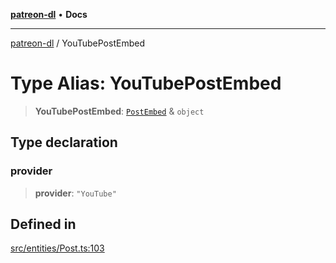 [**patreon-dl**](../README.md) • **Docs**

***

[patreon-dl](../README.md) / YouTubePostEmbed

# Type Alias: YouTubePostEmbed

> **YouTubePostEmbed**: [`PostEmbed`](../interfaces/PostEmbed.md) & `object`

## Type declaration

### provider

> **provider**: `"YouTube"`

## Defined in

[src/entities/Post.ts:103](https://github.com/patrickkfkan/patreon-dl/blob/0f374425151a1d535f98dea530b43394331b4977/src/entities/Post.ts#L103)
